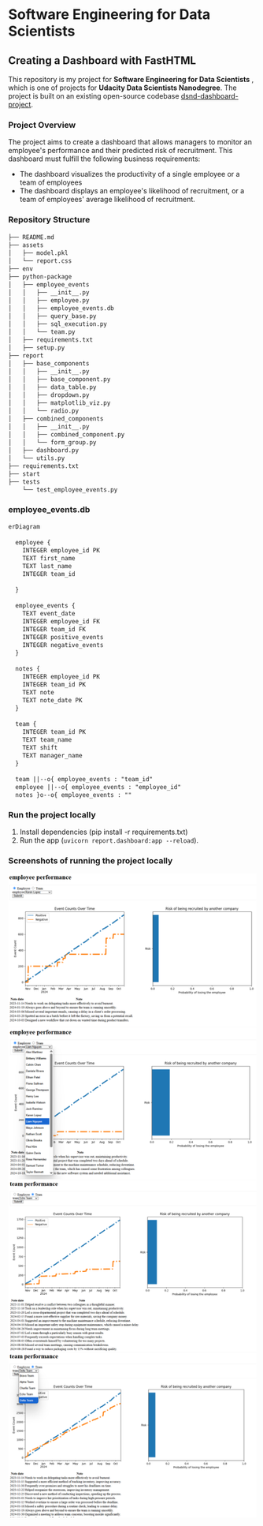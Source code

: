 # Software Engineering for Data Scientists 
## Creating a Dashboard with FastHTML
This repository is my project for **Software Engineering for Data Scientists** , which is one of projects for **Udacity Data Scientists Nanodegree**. The project is built on an existing open-source codebase [dsnd-dashboard-project](https://github.com/udacity/dsnd-dashboard-project). 

### Project Overview
The project aims to create a dashboard that allows managers to monitor an employee's performance and their predicted risk of recruitment. This dashboard must fulfill the following business requirements:
- The dashboard visualizes the productivity of a single employee or a team of employees
- The dashboard displays an employee's likelihood of recruitment, or a team of employees' average likelihood of recruitment.

### Repository Structure
```
├── README.md
├── assets
│   ├── model.pkl
│   └── report.css
├── env
├── python-package
│   ├── employee_events
│   │   ├── __init__.py
│   │   ├── employee.py
│   │   ├── employee_events.db
│   │   ├── query_base.py
│   │   ├── sql_execution.py
│   │   └── team.py
│   ├── requirements.txt
│   ├── setup.py
├── report
│   ├── base_components
│   │   ├── __init__.py
│   │   ├── base_component.py
│   │   ├── data_table.py
│   │   ├── dropdown.py
│   │   ├── matplotlib_viz.py
│   │   └── radio.py
│   ├── combined_components
│   │   ├── __init__.py
│   │   ├── combined_component.py
│   │   └── form_group.py
│   ├── dashboard.py
│   └── utils.py
├── requirements.txt
├── start
├── tests
    └── test_employee_events.py
```

### employee_events.db

```mermaid
erDiagram

  employee {
    INTEGER employee_id PK
    TEXT first_name
    TEXT last_name
    INTEGER team_id
    
  }

  employee_events {
    TEXT event_date
    INTEGER employee_id FK
    INTEGER team_id FK
    INTEGER positive_events
    INTEGER negative_events
  }

  notes {
    INTEGER employee_id PK
    INTEGER team_id PK
    TEXT note
    TEXT note_date PK
  }

  team {
    INTEGER team_id PK
    TEXT team_name
    TEXT shift
    TEXT manager_name
  }

  team ||--o{ employee_events : "team_id"
  employee ||--o{ employee_events : "employee_id"
  notes }o--o{ employee_events : ""
```

### Run the project locally
1. Install dependencies (pip install -r requirements.txt)
2. Run the app
(`uvicorn report.dashboard:app --reload`).

### Screenshots of running the project locally
![Employee performance](image1.png)
![Employee](image2.png)
![Team performance](image3.png)
![Team](image4.png)


